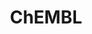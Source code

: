 ---
bigquery: https://console.cloud.google.com/bigquery?p=patents-public-data&d=ebi_chembl&page=dataset
citation: '"The ChEMBL database in 2017." Anna Gaulton, Anne Hersey, Michał Nowotka,
  A Patrícia Bento, Jon Chambers, David Mendez, Prudence Mutowo, Francis Atkinson,
  Louisa J Bellis, Elena Cibrián-Uhalte, Mark Davies, Nathan Dedman, Anneli Karlsson,
  María Paula Magariños, John P Overington, George Papadatos, Ines Smit, Andrew R
  Leach Nucleic acids Research (2017) 45 (Database Issue), D945-D954'
contributors: European Bioinformatics Institute
cost: None
description: ChEMBL Data is a manually curated database of small molecules used in
  drug discovery, including information about existing patented drugs.
documentation: 'schema: https://www.ebi.ac.uk/chembl/db_schema


  '
last_edit: 04/09/2022, 10:27:41
location: https://console.cloud.google.com/marketplace/product/google_patents_public_datasets/chembl
maintained_by: EMBL-EBI, an outstation of European Molecular Biology Laboratory
related_publications: '

  ChEMBL: towards direct deposition of bioassay data.


  Mendez D, Gaulton A, Bento AP, Chambers J, De Veij M, Félix E, Magariños MP, Mosquera
  JF, Mutowo P, Nowotka M, Gordillo-Marañón M, Hunter F, Junco L, Mugumbate G, Rodriguez-Lopez
  M, Atkinson F, Bosc N, Radoux CJ, Segura-Cabrera A, Hersey A, Leach AR.


  — Nucleic Acids Res. 2019; 47(D1):D930-D940. doi: 10.1093/nar/gky1075

  '
schema_fields:
- assay_organism
- src_assay_id
- go_id
- num_lipinski_ro5_violations
- frac_code
- stem_class
- lle
- efo_id
- as_id
- mol_irac_id
- cx_most_apka
- qudt_units
- cell_source_tissue
- heavy_atoms
- class_level
- ddd_admr
- full_molformula
- standard_value
- l6
- met_conversion
- actsm_id
- level3
- src_id
- ddd_units
- met_comment
- units
- compd_id
- toid
- job_id
- uberon_id
- relation
- metabolite_record_id
- comp_class_id
- pathway_key
- syn_type
- publication_number
- product_id
- authors
- targrel_id
- compsyn_id
- name
- mutation
- mesh_id
- path
- withdrawn_country
- l3
- disease_efficacy
- parameter_type
- molregno
- hrac_class_id
- res_stem_id
- pref_name
- first_in_class
- previous_company
- protein_class_synonym
- normal_range_max
- sei
- journal
- potential_duplicate
- cpd_str_alert_id
- first_approval
- clo_id
- prodrug
- pchembl_value
- alert_id
- patent_use_code
- prediction_method
- ddd_comment
- cellosaurus_id
- comments
- targcomp_id
- level1_description
- usan_stem
- action_type
- ddd_id
- isoform
- component_synonym
- prod_pat_id
- assay_type
- indref_id
- l4
- full_mwt
- log_id
- cl_lincs_id
- entity_id
- first_page
- cx_logd
- therapeutic_flag
- last_active
- mol_hrac_id
- source_domain_id
- drugind_id
- max_phase_for_ind
- patent_id
- molecular_species
- active_molregno
- who_name
- tbl
- normal_range_min
- upper_value
- warning_country
- tid_fixed
- doc_type
- domain_id
- species_group_flag
- short_name
- assay_param_id
- cidx
- ref_type
- helm_notation
- polymer_flag
- strength
- direct_interaction
- assay_subcellular_fraction
- trade_name
- comp_go_id
- std_act_id
- smid
- src_short_name
- orig_description
- l8
- acd_logp
- ddd_value
- relationship_desc
- published_units
- molecular_mechanism
- value
- site_id
- cx_most_bpka
- pubmed_id
- published_type
- company
- chebi_par_id
- acd_most_bpka
- efo_term
- assay_desc
- ro3_pass
- standard_relation
- component_id
- site_residues
- molecule_type
- country
- parent_type
- synonyms
- abstract
- drug_substance_flag
- assay_cell_type
- status
- bao_endpoint
- topical
- major_class
- usan_substem
- entity_type
- mec_id
- frac_class_id
- dosed_ingredient
- bei
- ref_url
- type
- ass_cls_map_id
- version
- ingredient
- level4_description
- source
- end_position
- parenteral
- activity_count
- natural_product
- relationship
- standard_type
- cx_logp
- stem
- issue
- doi
- l1
- sequence_md5sum
- mesh_heading
- num_ro5_violations
- patent_no
- assay_category
- standard_flag
- molfile
- result_flag
- mw_monoisotopic
- organism
- hba_lipinski
- aspect
- molsyn_id
- level2_description
- src_description
- priority
- mc_target_accession
- biocomp_id
- protclasssyn_id
- mc_organism
- domain_description
- innovator_company
- parent_id
- title
- usan_year
- warning_description
- cell_source_tax_id
- level2
- mechanism_comment
- record_id
- cell_description
- pathway_id
- aidx
- subgroup
- co_stem_id
- structure_type
- updated_on
- psa
- warning_type
- smarts
- l5
- published_relation
- accession
- dosage_form
- src_compound_id
- chembl_id
- ap_id
- relationship_type
- ridx
- usan_stem_definition
- component_type
- level1
- protein_class_desc
- alert_set_id
- level4
- cell_ontology_id
- mw_freebase
- delist_flag
- warning_id
- bao_id
- enzyme_name
- canonical_smiles
- max_phase
- oral
- assay_class_id
- research_stem
- standard_upper_value
- related_tid
- withdrawn_class
- set_name
- uo_units
- last_page
- applicant_full_name
- tid
- site_name
- substrate_record_id
- data_validity_comment
- start_position
- level5
- confidence
- target_mapping
- black_box_warning
- domain_type
- met_id
- withdrawn_flag
- num_alerts
- withdrawn_reason
- mol_atc_id
- rgid
- standard_inchi
- parameter_value
- cell_name
- mc_target_type
- active_ingredient
- assay_tissue
- indication_class
- le
- curated_by
- mecref_id
- assay_id
- chirality
- selectivity_comment
- usan_stem_id
- target_desc
- assay_test_type
- cell_source_organism
- activity_comment
- class_type
- rtb
- submission_date
- sitecomp_id
- enzyme_tid
- parent_go_id
- binding_site_comment
- updated_by
- formulation_id
- alert_name
- label
- warning_year
- alogp
- idx
- irac_class_id
- downgraded
- assay_source
- variant_id
- standard_inchi_key
- sequence
- warnref_id
- standard_units
- protein_class_id
- caloha_id
- predbind_id
- drug_product_flag
- homologue
- level3_description
- compound_key
- route
- creation_date
- mechanism_of_action
- inorganic_flag
- who_extra
- hba
- standard_text_value
- assay_strain
- nda_type
- acd_logd
- l2
- cell_id
- volume
- doc_id
- assay_tax_id
- compound_name
- ref_id
- drug_record_id
- activity_id
- aromatic_rings
- curation_comment
- tissue_id
- ad_type
- tax_id
- target_type
- domain_name
- availability_type
- oc_id
- metref_id
- definition
- db_source
- mc_tax_id
- confidence_score
- bto_id
- patent_expire_date
- withdrawn_year
- l7
- mol_frac_id
- bao_format
- year
- text_value
- description
- irac_code
- atc_code
- published_value
- qed_weighted
- db_version
- annotation
- mc_target_name
- hbd
- hbd_lipinski
- parent_molregno
- warning_class
- acd_most_apka
- hrac_code
- stat
- approval_date
shortname: chembl
tags:
- biotechnology
- health
- chemical
- bioinformatics
- medical
terms_of_use: CC BY-SA 3.0
title: ChEMBL
uuid: e232a192-965c-4ec9-904c-155b6dfe56c5
---